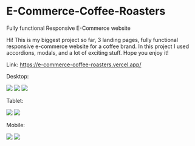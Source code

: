 # E-Commerce-Coffee-Roasters
Fully functional Responsive E-Commerce website

Hi! This is my biggest project so far, 3 landing pages, fully functional responsive e-commerce website for a coffee brand.
In this project I used accordions, modals, and a lot of exciting stuff. Hope you enjoy it!

Link: https://e-commerce-coffee-roasters.vercel.app/

Desktop:

<img src="Website Previews/desktop1.png">
<img src="Website Previews/desktop2.png">
<img src="Website Previews/desktop3.png">

Tablet:

<img src="Website Previews/tablet1.png">
<img src="Website Previews/tablet2.png">

Mobile:

<img src="Website Previews/mobile1.png">
<img src="Website Previews/mobile2.png">
